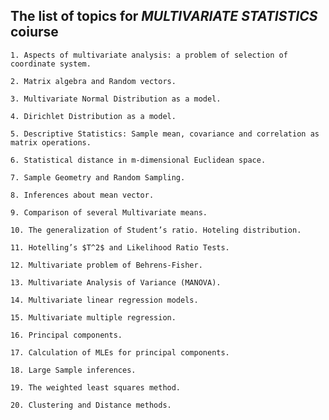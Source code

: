 ## The list of topics for ***MULTIVARIATE STATISTICS*** coiurse

	1. Aspects of multivariate analysis: a problem of selection of coordinate system.
	
	2. Matrix algebra and Random vectors.
	
	3. Multivariate Normal Distribution as a model.
	
	4. Dirichlet Distribution as a model.
	
	5. Descriptive Statistics: Sample mean, covariance and correlation as matrix operations.
	
	6. Statistical distance in m-dimensional Euclidean space.
	
	7. Sample Geometry and Random Sampling.
	
	8. Inferences about mean vector.
	
	9. Comparison of several Multivariate means.
	
	10. The generalization of Student’s ratio. Hoteling distribution.
	
	11. Hotelling’s $T^2$ and Likelihood Ratio Tests.
	
	12. Multivariate problem of Behrens-Fisher.
	
	13. Multivariate Analysis of Variance (MANOVA).
	
	14. Multivariate linear regression models.
	
	15. Multivariate multiple regression.
	
	16. Principal components.
	
	17. Calculation of MLEs for principal components.
	
	18. Large Sample inferences.
	
	19. The weighted least squares method.
	
	20. Clustering and Distance methods.
	